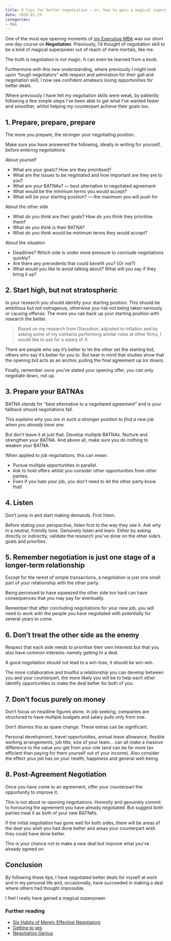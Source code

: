 ```yaml
---
title: 8 tips for better negotiation — or, how to gain a magical superpower
date: 2020-01-25
categories:
- MBA
---
```


One of the most eye opening moments of [my Executive MBA](/2019/12/ie-executive-mba/) was our short one day course on **Negotiation**. Previously, I’d thought of negotiation skill to be a kind of magical superpower out of reach of mere mortals, like me.

The truth is negotiation is not magic. It can even be learned from a book.

Furthermore with this new understanding, where previously I might look upon “tough negotiators” with respect and admiration for their gall and negotiation skill, I now see confident amateurs losing opportunities for better deals.

Where previously I have felt my negotiation skills were weak, by patiently following a few simple steps I’ve been able to get what I’ve wanted faster and smoother, whilst helping my counterpart achieve their goals too.

## 1. Prepare, prepare, prepare

The more you prepare, the stronger your negotiating position.

Make sure you have answered the following, ideally in writing for yourself, before entering negotiations:

About yourself

- What are your goals? How are they prioritised?
- What are the issues to be negotiated and how important are they are to you?
- What are your BATNAs? — best alternative to negotiated agreement
- What would be the minimum terms you would accept?
- What will be your starting position? — the maximum you will push for

About the other side

- What *do you think* are their goals? How *do you think* they prioritise them?
- What *do you think* is their BATNA?
- What *do you think* would be minimum terms they would accept?

About the situation

- Deadlines? Which side is under more pressure to conclude negotiations quickly?
- Are there any precedents that could benefit you? (Or not?)
- What would you like to avoid talking about? What will you say if they bring it up?


## 2. Start high, but not stratospheric

In your research you should identify your starting position. This should be ambitious but not outrageous, otherwise you risk not being taken seriously or causing offense. The more you can back up your starting position with research the better.

> Based on my research from Glassdoor, adjusted to inflation and by asking some of my contacts performing similar roles at other firms, I would like to ask for a salary of X.

There are people who say it’s better to let the other set the starting bid, others who say it’s better for you to. But bear in mind that studies show that the opening bid acts as an anchor, pulling the final agreement up (or down).

Finally, remember once you’ve stated your opening offer, you can only negotiate down, not up.

## 3. Prepare your BATNAs

BATNA stands for “best alternative to a negotiated agreement” and is your fallback should negotiations fail.

_This explains why you are in such a stronger position to find a new job when you already have one._

But don’t leave it at just that. Develop multiple BATNAs. Nurture and strengthen your BATNA. And above all, make sure you do nothing to weaken your BATNA.

When applied to job negotiations, this can mean:

- Pursue multiple opportunities in parallel.
- Ask to hold offers whilst you consider other opportunities from other parties.
- Even if you hate your job, you don't need to let the other party know that!

## 4. Listen

Don’t jump in and start making demands. First listen.

Before stating your perspective, listen first to the way they see it. Ask why in a neutral, friendly tone. Genuinely listen and learn. Either by asking directly or indirectly, validate the research you’ve done on the other side’s goals and priorities.

## 5. Remember negotiation is just one stage of a longer-term relationship

Except for the rarest of simple transactions, a negotiation is just one small part of your relationship with the other party.

Being perceived to have squeezed the other side too hard can have consequences that you may pay for eventually.

Remember that after concluding negotiations for your new job, you will need to work with the people you have negotiated with potentially for several years to come.

## 6. Don’t treat the other side as the enemy

Respect that each side needs to prioritise their own interests but that you also have common interests: namely getting to a deal.

A good negotiation should not lead to a win-lose, it should be win-win. 

The more collaborative and trustful a relationship you can develop between you and your counterpart, the more likely you will be to help each other identify opportunities to make the deal better for both of you.

## 7. Don’t focus purely on money

Don’t focus on headline figures alone. In job seeking, companies are structured to have multiple budgets and salary pulls only from one. 

Don’t dismiss this as spare change. These extras can be significant.

Personal development, travel opportunities, annual leave allowance, flexible working arrangements, job title, size of your team… can all make a massive difference to the value you get from your role (and can be far more tax efficient than paying for them yourself out of your income). Also consider the effect your job has on your health, happiness and general well-being.

## 8. Post-Agreement Negotiation

Once you have come to an agreement, offer your counterpart the opportunity to improve it.

This is not about re-opening negotiations. Honestly and genuinely commit to honouring the agreement you have already negotiated. But suggest both parties treat it as both of your new BATNA’s.

If the initial negotiation has gone well for both sides, there will be areas of the deal you wish you had done better and areas your counterpart wish they could have done better.

This is your chance not to make a new deal but improve what you’ve already agreed on.

## Conclusion

By following these tips, I have negotiated better deals for myself at work and in my personal life and, occasionally, have succeeded in making a deal where others had thought impossible.

I feel I really have gained a magical superpower.


### Further reading

- [Six Habits of Merely Effective Negotiators](https://hbr.org/2001/04/six-habits-of-merely-effective-negotiators)
- [Getting to yes](https://www.amazon.co.uk/GETTING-TO-YES/dp/B00BG701NM/ref=tmm_pap_swatch_0?_encoding=UTF8&qid=&sr=)
- [Negotiation Genius](https://www.amazon.co.uk/Negotiation-Genius-Obstacles-Brilliant-Bargaining/dp/0553384112)
